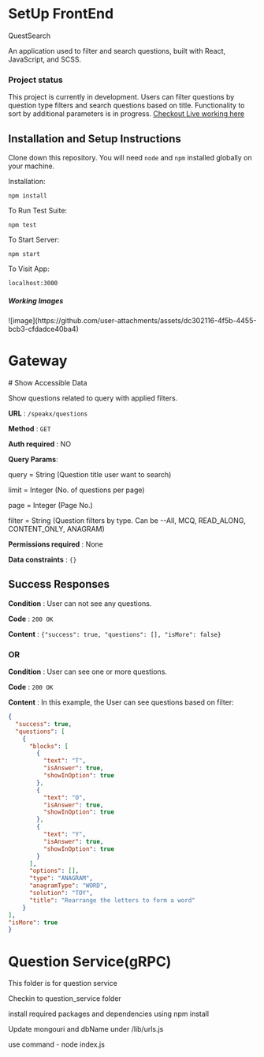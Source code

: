 <h1>SetUp FrontEnd</h1>

QuestSearch 

An application used to filter and search questions, built with React, JavaScript, and SCSS.

<h3>Project status</h3>

This project is currently in development. Users can filter questions by question type filters and search questions based on title. Functionality to sort by additional parameters is in progress.
[Checkout Live working here](https://yogesh2i.github.io/SpeakX/)


## Installation and Setup Instructions
 

Clone down this repository. You will need `node` and `npm` installed globally on your machine.  

Installation:

`npm install`  

To Run Test Suite:  

`npm test`  

To Start Server:

`npm start`  

To Visit App:

`localhost:3000`  

<h5>Working Images</h5>
![image](https://github.com/user-attachments/assets/dc302116-4f5b-4455-bcb3-cfdadce40ba4)





<h1>Gateway</h1>
# Show Accessible Data

Show questions related to query with applied filters.

**URL** : `/speakx/questions`

**Method** : `GET`

**Auth required** : NO

**Query Params**: 

query = String (Question title user want to search)

limit = Integer (No. of questions per page)

page = Integer (Page No.)

filter = String (Question filters by type. Can be --All, MCQ, READ_ALONG, CONTENT_ONLY, ANAGRAM) 


**Permissions required** : None

**Data constraints** : `{}`

## Success Responses

**Condition** : User can not see any questions.

**Code** : `200 OK`

**Content** : `{"success": true, "questions": [], "isMore": false}`

### OR

**Condition** : User can see one or more questions.

**Code** : `200 OK`

**Content** : In this example, the User can see questions based on filter:

```json
{
  "success": true,
  "questions": [
    {
      "blocks": [
        {
          "text": "T",
          "isAnswer": true,
          "showInOption": true
        },
        {
          "text": "O",
          "isAnswer": true,
          "showInOption": true
        },
        {
          "text": "Y",
          "isAnswer": true,
          "showInOption": true
        }
      ],
      "options": [],
      "type": "ANAGRAM",
      "anagramType": "WORD",
      "solution": "TOY",
      "title": "Rearrange the letters to form a word"
    }
],
"isMore": true
}
```

<h1>Question Service(gRPC)</h1>
<p>This folder is for question service</p>
<p>Checkin to question_service folder</p>
<p>install required packages and dependencies using npm install</p>
<p>Update mongouri and dbName under /lib/urls.js</p>
<p>use command - node index.js</p>

